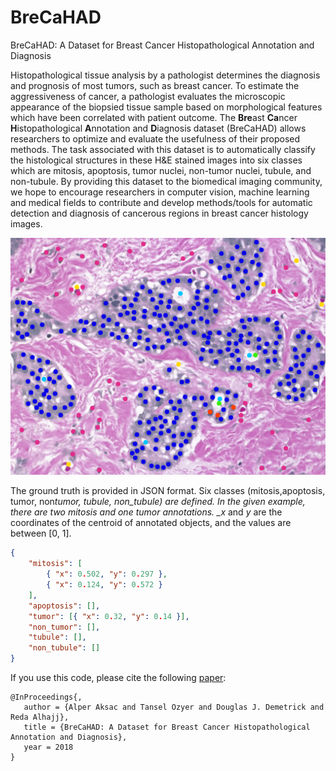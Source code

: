 # BreCaHAD

BreCaHAD: A Dataset for Breast Cancer Histopathological Annotation and Diagnosis

Histopathological tissue analysis by a pathologist determines the diagnosis and prognosis of most tumors, such as breast cancer. To estimate the aggressiveness of cancer, a pathologist evaluates the microscopic appearance of the biopsied tissue sample based on morphological features which have been correlated with patient outcome. The **Bre**ast **Ca**ncer **H**istopathological **A**nnotation and **D**iagnosis dataset (BreCaHAD) allows researchers to optimize and evaluate the usefulness of their proposed methods. The task associated with this dataset is to automatically classify the histological structures in these H&E stained images into six classes which are mitosis, apoptosis, tumor nuclei, non-tumor nuclei, tubule, and non-tubule. By providing this dataset to the biomedical imaging community, we hope to encourage researchers in computer vision, machine learning and medical fields to contribute and develop methods/tools for automatic detection and diagnosis of cancerous regions in breast cancer histology images.

![annotation](annotated.png 'Annotation Example')

The ground truth is provided in JSON format. Six classes (mitosis,apoptosis, tumor, non*tumor, tubule, non_tubule) are defined. In the given example, there are two mitosis and one tumor annotations. \_x* and _y_ are the coordinates of the centroid of annotated objects, and the values are between [0, 1].

```json
{
	"mitosis": [
		{ "x": 0.502, "y": 0.297 },
		{ "x": 0.124, "y": 0.572 }
	],
	"apoptosis": [],
	"tumor": [{ "x": 0.32, "y": 0.14 }],
	"non_tumor": [],
	"tubule": [],
	"non_tubule": []
}
```

If you use this code, please cite the following [paper](https://bmcresnotes.biomedcentral.com/articles/10.1186/s13104-019-4121-7):

```
@InProceedings{,
   author = {Alper Aksac and Tansel Ozyer and Douglas J. Demetrick and Reda Alhajj},
   title = {BreCaHAD: A Dataset for Breast Cancer Histopathological Annotation and Diagnosis},
   year = 2018
}
```
